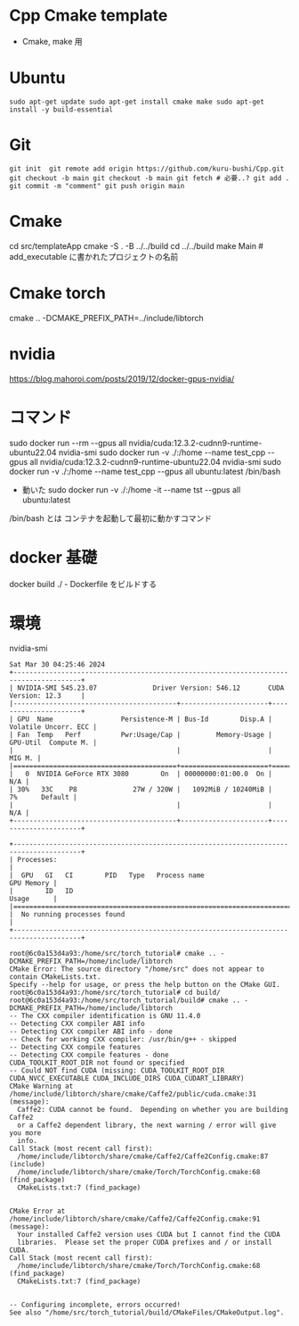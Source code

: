 # Cpp Cmake template
- Cmake, make 用

# Ubuntu
`
sudo apt-get update
sudo apt-get install cmake make
sudo apt-get install -y build-essential
`

# Git
`
git init 
git remote add origin https://github.com/kuru-bushi/Cpp.git
git checkout -b main
git checkout -b main
git fetch # 必要..?
git add .
git commit -m "comment"
git push origin main
`

# Cmake
cd src/templateApp
cmake -S . -B ../../build
cd ../../build
make
Main # add_executable に書かれたプロジェクトの名前

# Cmake torch
cmake .. -DCMAKE_PREFIX_PATH=../include/libtorch

# nvidia
https://blog.mahoroi.com/posts/2019/12/docker-gpus-nvidia/

# コマンド
sudo docker run --rm --gpus all nvidia/cuda:12.3.2-cudnn9-runtime-ubuntu22.04 nvidia-smi
sudo docker run -v ./:/home --name test_cpp --gpus all nvidia/cuda:12.3.2-cudnn9-runtime-ubuntu22.04 nvidia-smi 
sudo docker run -v ./:/home --name test_cpp --gpus all ubuntu:latest /bin/bash

- 動いた
    sudo docker run -v ./:/home -it  --name tst --gpus all ubuntu:latest 



/bin/bash とは
コンテナを起動して最初に動かすコマンド
# docker 基礎
docker build ./
    - Dockerfile をビルドする

# 環境
nvidia-smi

```
Sat Mar 30 04:25:46 2024       
+---------------------------------------------------------------------------------------+
| NVIDIA-SMI 545.23.07              Driver Version: 546.12       CUDA Version: 12.3     |
|-----------------------------------------+----------------------+----------------------+
| GPU  Name                 Persistence-M | Bus-Id        Disp.A | Volatile Uncorr. ECC |
| Fan  Temp   Perf          Pwr:Usage/Cap |         Memory-Usage | GPU-Util  Compute M. |
|                                         |                      |               MIG M. |
|=========================================+======================+======================|
|   0  NVIDIA GeForce RTX 3080        On  | 00000000:01:00.0  On |                  N/A |
| 30%   33C    P8              27W / 320W |   1092MiB / 10240MiB |      7%      Default |
|                                         |                      |                  N/A |
+-----------------------------------------+----------------------+----------------------+
                                                                                         
+---------------------------------------------------------------------------------------+
| Processes:                                                                            |
|  GPU   GI   CI        PID   Type   Process name                            GPU Memory |
|        ID   ID                                                             Usage      |
|=======================================================================================|
|  No running processes found                                                           |
+---------------------------------------------------------------------------------------+
```
```
root@6c0a153d4a93:/home/src/torch_tutorial# cmake .. -DCMAKE_PREFIX_PATH=/home/include/libtorch
CMake Error: The source directory "/home/src" does not appear to contain CMakeLists.txt.
Specify --help for usage, or press the help button on the CMake GUI.
root@6c0a153d4a93:/home/src/torch_tutorial# cd build/
root@6c0a153d4a93:/home/src/torch_tutorial/build# cmake .. -DCMAKE_PREFIX_PATH=/home/include/libtorch
-- The CXX compiler identification is GNU 11.4.0
-- Detecting CXX compiler ABI info
-- Detecting CXX compiler ABI info - done
-- Check for working CXX compiler: /usr/bin/g++ - skipped
-- Detecting CXX compile features
-- Detecting CXX compile features - done
CUDA_TOOLKIT_ROOT_DIR not found or specified
-- Could NOT find CUDA (missing: CUDA_TOOLKIT_ROOT_DIR CUDA_NVCC_EXECUTABLE CUDA_INCLUDE_DIRS CUDA_CUDART_LIBRARY) 
CMake Warning at /home/include/libtorch/share/cmake/Caffe2/public/cuda.cmake:31 (message):
  Caffe2: CUDA cannot be found.  Depending on whether you are building Caffe2
  or a Caffe2 dependent library, the next warning / error will give you more
  info.
Call Stack (most recent call first):
  /home/include/libtorch/share/cmake/Caffe2/Caffe2Config.cmake:87 (include)
  /home/include/libtorch/share/cmake/Torch/TorchConfig.cmake:68 (find_package)
  CMakeLists.txt:7 (find_package)


CMake Error at /home/include/libtorch/share/cmake/Caffe2/Caffe2Config.cmake:91 (message):
  Your installed Caffe2 version uses CUDA but I cannot find the CUDA
  libraries.  Please set the proper CUDA prefixes and / or install CUDA.
Call Stack (most recent call first):
  /home/include/libtorch/share/cmake/Torch/TorchConfig.cmake:68 (find_package)
  CMakeLists.txt:7 (find_package)


-- Configuring incomplete, errors occurred!
See also "/home/src/torch_tutorial/build/CMakeFiles/CMakeOutput.log".
```

